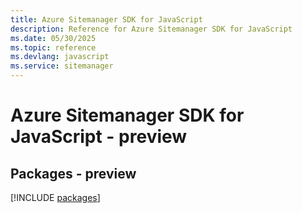 ```yaml
---
title: Azure Sitemanager SDK for JavaScript
description: Reference for Azure Sitemanager SDK for JavaScript
ms.date: 05/30/2025
ms.topic: reference
ms.devlang: javascript
ms.service: sitemanager
---
```

# Azure Sitemanager SDK for JavaScript - preview
## Packages - preview
[!INCLUDE [packages](sitemanager-index.md)]